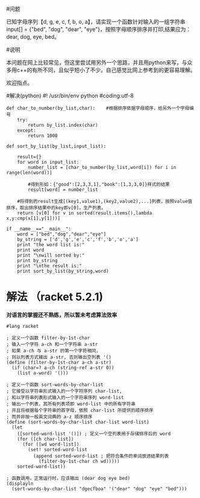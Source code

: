 #问题

已知字母序列【d, g, e, c, f, b, o, a】，请实现一个函数针对输入的一组字符串 input[] = {"bed", "dog", "dear", "eye"}，按照字母顺序排序并打印,结果应为：dear, dog, eye, bed。

#说明

本问题在网上比较常见，但这里尝试用另外一个思路，并且用python来写，与众多用c++的有所不同，且似乎短小了不少。自己感觉比网上参考到的更容易理解。

欢迎指点。

#解决(python)
    #! /usr/bin/env python
    #coding:utf-8

    def char_to_number(by_list,char):    #根据排序依据字母顺序，给另外一个字母编号
        try:
            return by_list.index(char)
        except:
            return 1000

    def sort_by_list(by_list,input_list):  

        result={}
        for word in input_list:
            number_list = [char_to_number(by_list,word[i]) for i in range(len(word))]
            
            #得到形如：{"good":[2,3,3,1],"book":[1,3,3,0]}样式的结果
            result[word] = number_list              
    
        #将得到的result生成[(key1,value1),(key2,value2),...]列表，按照value值排序，取出排序结果中的key即v[0]，生产列表。
        return [v[0] for v in sorted(result.items(),lambda x,y:cmp(x[1],y[1]))]         

    if __name__=="__main__":
        word = ["bed","dog","dear","eye"]
        by_string = ['d','g','e','c','f','b','o','a']
        print "the word list is:"
        print word
        print "\nwill sorted by:"
        print by_string
        print "\nthe result is:"
        print sort_by_list(by_string,word)
    
# 解法 （racket 5.2.1)

**对语言的掌握还不熟练，所以暂未考虑算法效率**

```racket
#lang racket

; 定义一个函数 filter-by-1st-char
; 输入一个字符 a-ch 和一个字符串 a-str
; 如果 a-ch 与 a-str 的第一个字符相同，
; 则以列表方式输出 a-str, 否则输出空列表 '() 
(define (filter-by-1st-char a-ch a-str)
  (if (char=? a-ch (string-ref a-str 0))
    (list a-word) '()))

; 定义一个函数 sort-words-by-char-list
; 它接受以字符串形式输入的一个字符序列 char-list, 
; 和以字符串列表形式输入的一个字符串序列 word-list
; 输出一个列表，其所有列表项即 word-list 中的所有字符串
; 并且将根据每个字符串的首字母，依照 char-list 所提供的顺序排序
; 而并非按一般英文词典的 a-z 顺序排序
(define (sort-words-by-char-list char-list word-list)
  (let 
    ([sorted-word-list '()]) ; 定义一个空列表用于存储排序后的 word
    (for ([ch char-list])
      (for ([wd word-list])
        (set! sorted-word-list 
          (append sorted-word-list ; 把符合条件的单词放进结果列表
            (filter-by-1st-char ch wd)))))
    sorted-word-list))

; 函数调用，正常运行时，应该输出 (dear dog eye bed)
(displayln
  (sort-words-by-char-list "dgecfboa" '("dear" "dog" "eye" "bed")))
```
